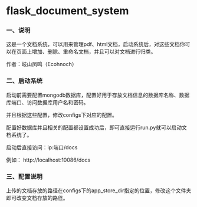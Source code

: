 # flask_document_system

### 一、说明

这是一个文档系统，可以用来管理pdf、html文档，启动系统后，对这些文档你可以在页面上增加、删除、重命名文档，并且可以对文档进行归类。

作者：岐山凤鸣（Ecohnoch）

### 二、启动系统

启动前需要配置mongodb数据库，配置好用于存放文档信息的数据库名称、数据库端口、访问数据库用户名和密码。

并且根据这些配置，修改configs下对应的配置。

配置好数据库并且相关的配置都设置成功后，即可直接运行run.py就可以启动文档系统了。

启动后直接访问：ip:端口/docs

例如： http://localhost:10086/docs

### 三、配置说明

上传的文档存放的路径在configs下的app_store_dir指定的位置，修改这个文件夹即可改变文档存放的路径。